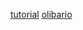 [tutorial](https://www.postgresqltutorial.com/postgresql-plpgsql/)
[olibario](https://www.youtube.com/watch?v=uV8QKT1oGxA)
